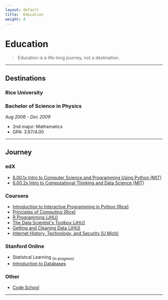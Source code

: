 ```yaml
---
layout: default
title:  Education
weight: 4
---
```


# Education
>   Education is a life-long journey, not a destination.

------

## Destinations
### Rice University
### Bachelor of Science in Physics
*Aug 2006 - Dec 2009*
-   2nd major: Mathematics
-   GPA: 3.67/4.00

------

## Journey
### edX
-   [6.00.1x Intro to Computer Science and Programming Using Python (MIT)][]
-   [6.00.2x Intro to Computational Thinking and Data Science (MIT)][]

### Coursera
-   [Introduction to Interactive Programming in Python (Rice)][]
-   [Principles of Computing (Rice)][]
-   [R Programming (JHU)][]
-   [The Data Scientist's Toolbox (JHU)][]
-   [Getting and Cleaning Data (JHU)][]
-   [Internet History, Technology, and Security (U Mich)][]

### Stanford Online
-   Statistcal Learning <sub>(in progress)</sub>
-   [Introduction to Databases][]

### Other
-   [Code School][]

------

<!-- edx links -->
[6.00.1x Intro to Computer Science and Programming Using Python (MIT)]: https://s3.amazonaws.com/verify.edx.org/downloads/abd618485c874c7799c396be44d6d171/Certificate.pdf
[6.00.2x Intro to Computational Thinking and Data Science (MIT)]: https://s3.amazonaws.com/verify.edx.org/downloads/280cfa587a7d4554a2a4ebf8c50782c2/Certificate.pdf

<!-- coursera links -->
[Introduction to Interactive Programming in Python (Rice)]: https://s3-us-west-1.amazonaws.com/chrisrzhou/certiicates/coursera/coursera_970391_interactivepython_2015.pdf
[Principles of Computing (Rice)]: https://s3-us-west-1.amazonaws.com/chrisrzhou/certiicates/coursera/coursera_972069_principlescomputing_2015.pdf
[R Programming (JHU)]: https://s3-us-west-1.amazonaws.com/chrisrzhou/certiicates/coursera/coursera_972578_rprog_2015.pdf
[The Data Scientist's Toolbox (JHU)]: https://s3-us-west-1.amazonaws.com/chrisrzhou/certiicates/coursera/coursera_972573_datascitoolbox_2015.pdf
[Getting and Cleaning Data (JHU)]: https://s3-us-west-1.amazonaws.com/chrisrzhou/certiicates/coursera/coursera_972584_getdata_2015.pdf
[Internet History, Technology, and Security (U Mich)]: https://s3-us-west-1.amazonaws.com/chrisrzhou/certiicates/coursera/coursera_972584_insidetheinternet_2015.pdf

<!-- stanford online links -->
[Introduction to Databases]: https://prod-cert-bucket.s3.amazonaws.com/downloads/40c469ea9b4e43b580340dc7f8fb1ff6/Certificate.pdf

<!-- other links -->
[Code School]: https://www.codeschool.com/users/400651
